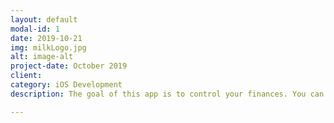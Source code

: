 ```yaml
---
layout: default
modal-id: 1
date: 2019-10-21
img: milkLogo.jpg
alt: image-alt
project-date: October 2019
client: 
category: iOS Development
description: The goal of this app is to control your finances. You can add deposits and withdrawls and see how much you spent and how much you saved from you income. To login, you can create your own login or you can use facebook or google as social media login. It was developed with Swift using Firebase as database. This project was made in group by me and Hyeock Gu (Grace Gu). We used Github to do the project management and Slack as communication tool. This project is still in development but will be published and avaliable at App Store soon. You can access the mockup of the project in this link <a href="https://hyeockgu.github.io/milk/index.html">Milk MockUp</a>.

---
```

